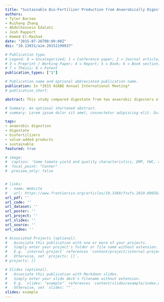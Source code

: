 ```yaml
---
title: "Sustainable Bio-Fertilizer Production from Anaerobically Digested Organic Wastes"
authors:
- Tyler Barzee
- Ruihong Zhang
- Abdolhossein Edalati
- Josh Rapport
- Hamed El-Mashad
date: "2015-07-26T00:00:00Z"
doi: "10.13031/aim.20152190937"

# Publication type.
# Legend: 0 = Uncategorized; 1 = Conference paper; 2 = Journal article;
# 3 = Preprint / Working Paper; 4 = Report; 5 = Book; 6 = Book section;
# 7 = Thesis; 8 = Patent
publication_types: ["1"]

# Publication name and optional abbreviated publication name.
publication: In *2015 ASABE Annual International Meeting*
# publication_short:

abstract: This study compared digestate from two anaerobic digesters of different feedstocks (food waste and dairy manure) and produced solid and liquid fertilizer products for inclusion in a farm-scale tomato plant growth experiment. Laboratory experiments were conducted to evaluate vibratory screening and membrane filtration and to characterize elemental flows during the processing of two digestates. Solid and liquid fertilizer products were produced in a developed pilot scale integrated vibratory screen, membrane filtration, and ambient drying system. Experimental results showed that the elemental compositions of the two digestates were different but shared some similarities. The food waste digestate had higher N and Na, similar P and K, and lower Mg contents than the dairy manure digestate. The coarse solids of both digestates were nutrient poor and the K and Na were present mostly in the liquid obtained following filtration with 0.45 µm membrane. The dairy manure digestate had a higher amount of fine solids between 0.45-75 µm than the food waste digestate but the majority of N was contained in these fine solids for both digestates. P and Mg were present in larger particle sizes for the food waste digestate than the dairy manure digestate. For the fertilizer products produced with pilot scale equipment, the TKN in the liquid product for the food waste and dairy manure digestate was 2.3 and 1.2 g/L, respectively, over 90% of which was contributed by NH4-N. The dried solid products of approximately 60% moisture content contained TKN concentrations of 6.3% and 4.7% for the food waste and dairy manure digestates, respectively (dry basis).

# Summary. An optional shortened abstract.
# summary: Lorem ipsum dolor sit amet, consectetur adipiscing elit. Duis posuere tellus ac convallis placerat. Proin tincidunt magna sed ex sollicitudin condimentum.

tags:
- anaerobic digestion
- digestate
- biofertilizers
- value-added products
- sustainable
featured: true

# image:
#  caption: 'Some tomato yield and quality characteristics, DMP, FWC, and DMC all refer to different digestate biofertilizer treatments'
#  focal_point: "Center"
#  preview_only: false


# links:
# - name: Website
#   url: https://www.frontiersin.org/articles/10.3389/fsufs.2019.00058/full
url_pdf: ''
url_code: ''
url_dataset: ''
url_poster: ''
url_project: ''
url_slides: ''
url_source: ''
url_video: ''

# Associated Projects (optional).
#   Associate this publication with one or more of your projects.
#   Simply enter your project's folder or file name without extension.
#   E.g. `internal-project` references `content/project/internal-project/index.md`.
#   Otherwise, set `projects: []`.
# projects: []

# Slides (optional).
#   Associate this publication with Markdown slides.
#   Simply enter your slide deck's filename without extension.
#   E.g. `slides: "example"` references `content/slides/example/index.md`.
#   Otherwise, set `slides: ""`.
slides: example
---
```


